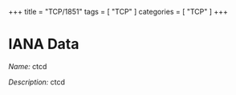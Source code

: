 +++
title = "TCP/1851"
tags = [ "TCP" ]
categories = [ "TCP" ]
+++

# IANA Data

_Name:_ ctcd

_Description:_ ctcd

